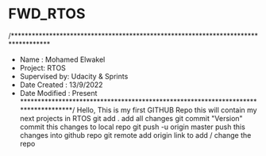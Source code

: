 # FWD_RTOS
/***********************************************************************************
* Name : Mohamed Elwakel
* Project: RTOS 
* Supervised by: Udacity & Sprints
* Date Created : 13/9/2022
* Date Modified : Present
***********************************************************************************/
Hello, This is my first GITHUB Repo this will contain my next projects in RTOS
git add .                                  add all changes 
git commit "Version"                       commit this changes to local repo 
git push -u origin master 		   push this changes into github repo
git remote add origin link		   to add / change the repo
